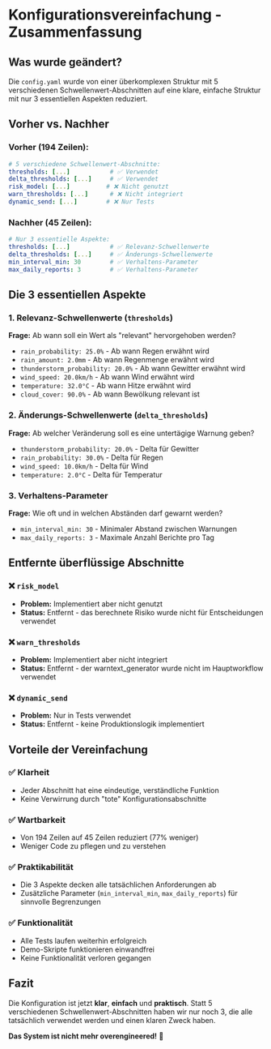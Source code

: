 # Konfigurationsvereinfachung - Zusammenfassung

## Was wurde geändert?

Die `config.yaml` wurde von einer überkomplexen Struktur mit 5 verschiedenen Schwellenwert-Abschnitten auf eine klare, einfache Struktur mit nur 3 essentiellen Aspekten reduziert.

## Vorher vs. Nachher

### Vorher (194 Zeilen):
```yaml
# 5 verschiedene Schwellenwert-Abschnitte:
thresholds: [...]           # ✅ Verwendet
delta_thresholds: [...]     # ✅ Verwendet  
risk_model: [...]          # ❌ Nicht genutzt
warn_thresholds: [...]      # ❌ Nicht integriert
dynamic_send: [...]        # ❌ Nur Tests
```

### Nachher (45 Zeilen):
```yaml
# Nur 3 essentielle Aspekte:
thresholds: [...]           # ✅ Relevanz-Schwellenwerte
delta_thresholds: [...]     # ✅ Änderungs-Schwellenwerte
min_interval_min: 30        # ✅ Verhaltens-Parameter
max_daily_reports: 3        # ✅ Verhaltens-Parameter
```

## Die 3 essentiellen Aspekte

### 1. Relevanz-Schwellenwerte (`thresholds`)
**Frage:** Ab wann soll ein Wert als "relevant" hervorgehoben werden?
- `rain_probability: 25.0%` - Ab wann Regen erwähnt wird
- `rain_amount: 2.0mm` - Ab wann Regenmenge erwähnt wird
- `thunderstorm_probability: 20.0%` - Ab wann Gewitter erwähnt wird
- `wind_speed: 20.0km/h` - Ab wann Wind erwähnt wird
- `temperature: 32.0°C` - Ab wann Hitze erwähnt wird
- `cloud_cover: 90.0%` - Ab wann Bewölkung relevant ist

### 2. Änderungs-Schwellenwerte (`delta_thresholds`)
**Frage:** Ab welcher Veränderung soll es eine untertägige Warnung geben?
- `thunderstorm_probability: 20.0%` - Delta für Gewitter
- `rain_probability: 30.0%` - Delta für Regen
- `wind_speed: 10.0km/h` - Delta für Wind
- `temperature: 2.0°C` - Delta für Temperatur

### 3. Verhaltens-Parameter
**Frage:** Wie oft und in welchen Abständen darf gewarnt werden?
- `min_interval_min: 30` - Minimaler Abstand zwischen Warnungen
- `max_daily_reports: 3` - Maximale Anzahl Berichte pro Tag

## Entfernte überflüssige Abschnitte

### ❌ `risk_model`
- **Problem:** Implementiert aber nicht genutzt
- **Status:** Entfernt - das berechnete Risiko wurde nicht für Entscheidungen verwendet

### ❌ `warn_thresholds`
- **Problem:** Implementiert aber nicht integriert
- **Status:** Entfernt - der warntext_generator wurde nicht im Hauptworkflow verwendet

### ❌ `dynamic_send`
- **Problem:** Nur in Tests verwendet
- **Status:** Entfernt - keine Produktionslogik implementiert

## Vorteile der Vereinfachung

### ✅ Klarheit
- Jeder Abschnitt hat eine eindeutige, verständliche Funktion
- Keine Verwirrung durch "tote" Konfigurationsabschnitte

### ✅ Wartbarkeit
- Von 194 Zeilen auf 45 Zeilen reduziert (77% weniger)
- Weniger Code zu pflegen und zu verstehen

### ✅ Praktikabilität
- Die 3 Aspekte decken alle tatsächlichen Anforderungen ab
- Zusätzliche Parameter (`min_interval_min`, `max_daily_reports`) für sinnvolle Begrenzungen

### ✅ Funktionalität
- Alle Tests laufen weiterhin erfolgreich
- Demo-Skripte funktionieren einwandfrei
- Keine Funktionalität verloren gegangen

## Fazit

Die Konfiguration ist jetzt **klar**, **einfach** und **praktisch**. Statt 5 verschiedenen Schwellenwert-Abschnitten haben wir nur noch 3, die alle tatsächlich verwendet werden und einen klaren Zweck haben.

**Das System ist nicht mehr overengineered!** 🎉 